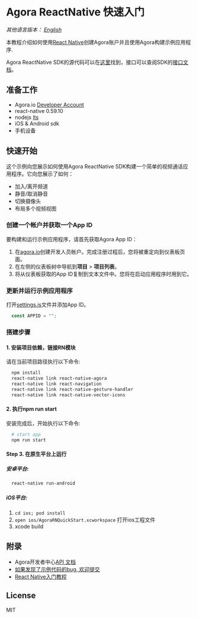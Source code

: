# Agora ReactNative 快速入门

*其他语言版本： [English](README.md)*

本教程介绍如何使用[React Native](https://facebook.github.io/react-native/)创建Agora账户并且使用Agora构建示例应用程序.

Agora ReactNative SDK的源代码可以在[这里](https://github.com/syanbo/react-native-agora)找到，接口可以查阅SDK的[接口文档](https://syanbo.github.io/react-native-agora/globals.html)。

## 准备工作
- Agora.io [Developer Account](https://dashboard.agora.io/signin/)
- react-native 0.59.10
- nodejs [lts](https://nodejs.org/zh-cn/)
- iOS & Android sdk
- 手机设备

## 快速开始
这个示例向您展示如何使用Agora ReactNative SDK构建一个简单的视频通话应用程序。它向您展示了如何：

 - 加入/离开频道
 - 静音/取消静音
 - 切换摄像头
 - 布局多个视频视图

### 创建一个帐户并获取一个App ID
要构建和运行示例应用程序，请首先获取Agora App ID：

1. 在[agora.io](https://dashboard.agora.io/signin/)创建开发人员帐户。完成注册过程后，您将被重定向到仪表板页面。
2. 在左侧的仪表板树中导航到**项目** > **项目列表**。
3. 将从仪表板获取的App ID复制到文本文件中。您将在启动应用程序时用到它。

### 更新并运行示例应用程序

打开[settings.js](src/settings.js)文件并添加App ID。

```javascript
  const APPID = "";
```
### 搭建步骤
#### 1. 安装项目依赖，链接RN模块
请在当前项目路径执行以下命令:

```bash
  npm install
  react-native link react-native-agora
  react-native link react-navigation
  react-native link react-native-gesture-handler
  react-native link react-native-vector-icons
```

#### 2. 执行npm run start
安装完成后，开始执行以下命令:

```bash
  # start app
  npm run start
```

#### Step 3. 在原生平台上运行

##### 安卓平台:
```bash
  react-native run-android
```

##### iOS平台:
  1. `cd ios; pod install`
  2. `open ios/AgoraRNQuickStart.xcworkspace` 打开ios工程文件
  3. xcode build

## 附录
* Agora开发者中心[API 文档](https://docs.agora.io/cn/)
* [如果发现了示例代码的bug, 欢迎提交](https://github.com/AgoraIO-Community/Agora-RN-Quickstart/issues)
* [React Native入门教程](https://facebook.github.io/react-native/docs/getting-started.html)

## License
MIT
